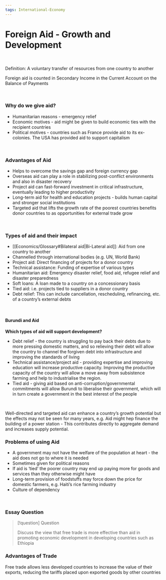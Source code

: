 ```yaml
---
tags: International-Economy
---
```


# Foreign Aid - Growth and Development

</br>

Definition: A voluntary transfer of resources from one country to another

Foreign aid is counted in Secondary Income in the Current Account on the Balance of Payments

</br>

### Why do we give aid?

- Humanitarian reasons - emergency relief
- Economic motives - aid might be given to build economic ties with the recipient countries
- Political motives - countries such as France provide aid to its ex-colonies. The USA has provided aid to support capitalism

</br>

### Advantages of Aid

- Helps to overcome the savings gap and foreign currency gap
- Overseas aid can play a role in stabilizing post-conflict environments and also in disaster recovery
- Project aid can fast-forward investment in critical infrastructure, eventually leading to higher productivity
- Long-term aid for health and education projects - builds human capital and stronger social institutions
- Targeted aid that lifts the growth rate of the poorest countries benefits donor countries to as opportunities for external trade grow

</br>

### Types of aid and their impact

- [[Economics/Glossary#Bilateral aid|Bi-Lateral aid]]: Aid from one country to another
- Channelled through international bodies (e.g. UN, World Bank)
- Project aid: Direct financing of projects for a donor country
- Technical assistance: Funding of expertise of various types
- Humanitarian aid: Emergency disaster relief, food aid, refugee relief and disaster preparedness
- Soft loans: A loan made to a country on a concessionary basis
- Tied aid: i.e. projects tied to suppliers in a donor country
- Debt relief: This can include cancellation, rescheduling, refinancing, etc. of a country’s external debts
</br>

#### Burundi and Aid

**Which types of aid will support development?**

- Debt relief - the country is struggling to pay back their debts due to more pressing domestic matters, and so relieving their debt will allow the country to channel the forgiven debt into infrastructure and improving the standards of living
- Technical assistance/project aid - providing expertise and improving education will increase productive capacity. Improving the productive capacity of the country will allow a move away from subsistence farming and help to industrialise the region.
- Tied aid - giving aid based on anti-corruption/governmental commitments will allow Burundi to liberalise their government, which will in turn create a government in the best interest of the people

</br>

Well-directed and targeted aid can enhance a country’s growth potential but the effects may not be seen for many years, e.g. Aid might hep finance the building of a power station - This contributes directly to aggregate demand and increases supply potential.
</br>

### Problems of using Aid

- A government may not have the welfare of the population at heart - the aid does not go to where it is needed
- Sometimes given for political reasons
- If aid is ‘tied’ the poorer country may end up paying more for goods and services than they otherwise might have
- Long-term provision of foodstuffs may force down the price for domestic farmers, e.g. Haiti’s rice farming industry
- Culture of dependency

</br>

### Essay Question

> [!question] Question 
> 
> Discuss the view that free trade is more effective than aid in promoting economic development in developing countries such as Ethiopia


### Advantages of Trade

Free trade allows less developed countries to increase the value of their exports, reducing the tariffs placed upon exported goods by other countries

